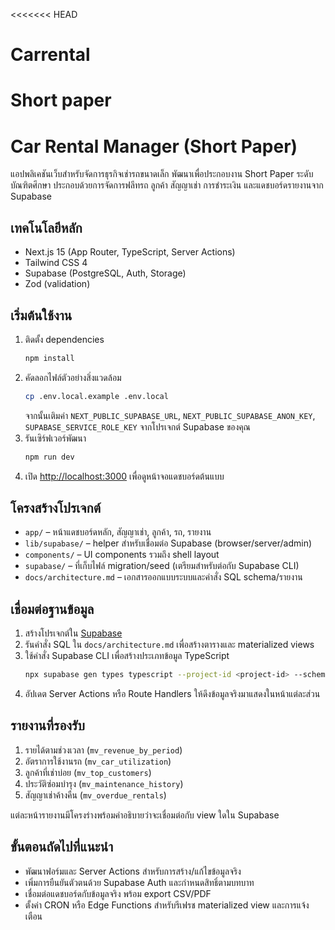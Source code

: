 <<<<<<< HEAD
# Carrental
Short paper
=======
# Car Rental Manager (Short Paper)

แอปพลิเคชันเว็บสำหรับจัดการธุรกิจเช่ารถขนาดเล็ก พัฒนาเพื่อประกอบงาน Short Paper ระดับบัณฑิตศึกษา ประกอบด้วยการจัดการฟลีทรถ ลูกค้า สัญญาเช่า การชำระเงิน และแดชบอร์ดรายงานจาก Supabase

## เทคโนโลยีหลัก

- Next.js 15 (App Router, TypeScript, Server Actions)
- Tailwind CSS 4
- Supabase (PostgreSQL, Auth, Storage)
- Zod (validation)

## เริ่มต้นใช้งาน

1. ติดตั้ง dependencies
   ```bash
   npm install
   ```
2. คัดลอกไฟล์ตัวอย่างสิ่งแวดล้อม
   ```bash
   cp .env.local.example .env.local
   ```
   จากนั้นเติมค่า `NEXT_PUBLIC_SUPABASE_URL`, `NEXT_PUBLIC_SUPABASE_ANON_KEY`, `SUPABASE_SERVICE_ROLE_KEY` จากโปรเจกต์ Supabase ของคุณ
3. รันเซิร์ฟเวอร์พัฒนา
   ```bash
   npm run dev
   ```
4. เปิด [http://localhost:3000](http://localhost:3000) เพื่อดูหน้าจอแดชบอร์ดต้นแบบ

## โครงสร้างโปรเจกต์

- `app/` – หน้าแดชบอร์ดหลัก, สัญญาเช่า, ลูกค้า, รถ, รายงาน
- `lib/supabase/` – helper สำหรับเชื่อมต่อ Supabase (browser/server/admin)
- `components/` – UI components รวมถึง shell layout
- `supabase/` – ที่เก็บไฟล์ migration/seed (เตรียมสำหรับต่อกับ Supabase CLI)
- `docs/architecture.md` – เอกสารออกแบบระบบและคำสั่ง SQL schema/รายงาน

## เชื่อมต่อฐานข้อมูล

1. สร้างโปรเจกต์ใน [Supabase](https://supabase.com/)
2. รันคำสั่ง SQL ใน `docs/architecture.md` เพื่อสร้างตารางและ materialized views
3. ใช้คำสั่ง Supabase CLI เพื่อสร้างประเภทข้อมูล TypeScript
   ```bash
   npx supabase gen types typescript --project-id <project-id> --schema public > lib/supabase/types.ts
   ```
4. อัปเดต Server Actions หรือ Route Handlers ให้ดึงข้อมูลจริงมาแสดงในหน้าแต่ละส่วน

## รายงานที่รองรับ

1. รายได้ตามช่วงเวลา (`mv_revenue_by_period`)
2. อัตราการใช้งานรถ (`mv_car_utilization`)
3. ลูกค้าที่เช่าบ่อย (`mv_top_customers`)
4. ประวัติซ่อมบำรุง (`mv_maintenance_history`)
5. สัญญาเช่าค้างคืน (`mv_overdue_rentals`)

แต่ละหน้ารายงานมีโครงร่างพร้อมคำอธิบายว่าจะเชื่อมต่อกับ view ใดใน Supabase

## ขั้นตอนถัดไปที่แนะนำ

- พัฒนาฟอร์มและ Server Actions สำหรับการสร้าง/แก้ไขข้อมูลจริง
- เพิ่มการยืนยันตัวตนด้วย Supabase Auth และกำหนดสิทธิ์ตามบทบาท
- เชื่อมต่อแดชบอร์ดกับข้อมูลจริง พร้อม export CSV/PDF
- ตั้งค่า CRON หรือ Edge Functions สำหรับรีเฟรช materialized view และการแจ้งเตือน
